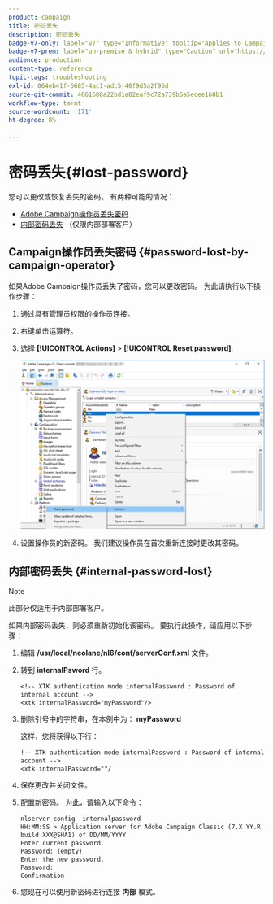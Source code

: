 ```yaml
---
product: campaign
title: 密码丢失
description: 密码丢失
badge-v7-only: label="v7" type="Informative" tooltip="Applies to Campaign Classic v7 only"
badge-v7-prem: label="on-premise & hybrid" type="Caution" url="https://experienceleague.adobe.com/docs/campaign-classic/using/installing-campaign-classic/architecture-and-hosting-models/hosting-models-lp/hosting-models.html" tooltip="Applies to on-premise and hybrid deployments only"
audience: production
content-type: reference
topic-tags: troubleshooting
exl-id: 064eb41f-6685-4ac1-adc5-40f9d5a2f96d
source-git-commit: 4661688a22bd1a82eaf9c72a739b5a5ecee168b1
workflow-type: tm+mt
source-wordcount: '171'
ht-degree: 8%

---
```


# 密码丢失{#lost-password}



您可以更改或恢复丢失的密码。
有两种可能的情况：

* [Adobe Campaign操作员丢失密码](#password-lost-by-campaign-operator)
* [内部密码丢失](#internal-password-lost) （仅限内部部署客户）

## Campaign操作员丢失密码 {#password-lost-by-campaign-operator}

如果Adobe Campaign操作员丢失了密码，您可以更改密码。
为此请执行以下操作步骤：

1. 通过具有管理员权限的操作员连接。
1. 右键单击运算符。
1. 选择 **[!UICONTROL Actions]** > **[!UICONTROL Reset password]**.

   ![](assets/operator-passwd.png)

1. 设置操作员的新密码。 我们建议操作员在首次重新连接时更改其密码。

## 内部密码丢失 {#internal-password-lost}

>[!NOTE]
>
>此部分仅适用于内部部署客户。

如果内部密码丢失，则必须重新初始化该密码。
要执行此操作，请应用以下步骤：

1. 编辑 **/usr/local/neolane/nl6/conf/serverConf.xml** 文件。

1. 转到 **internalPsword** 行。

   ```
   <!-- XTK authentication mode internalPassword : Password of internal account -->
   <xtk internalPassword="myPassword"/>
   ```

1. 删除引号中的字符串，在本例中为： **myPassword**

   这样，您将获得以下行：

   ```
   !-- XTK authentication mode internalPassword : Password of internal account -->
   <xtk internalPassword=""/
   ```

1. 保存更改并关闭文件。

1. 配置新密码。 为此，请输入以下命令：

   ```
   nlserver config -internalpassword
   HH:MM:SS > Application server for Adobe Campaign Classic (7.X YY.R build XXX@SHA1) of DD/MM/YYYY
   Enter current password.
   Password: (empty)
   Enter the new password.
   Password: 
   Confirmation 
   ```

1. 您现在可以使用新密码进行连接 **内部** 模式。
